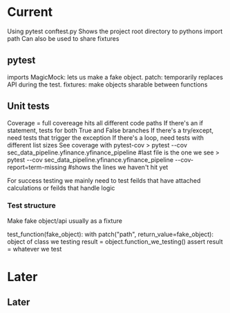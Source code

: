 # Current
Using pytest
conftest.py
    Shows the project root directory to pythons import path
    Can also be used to share fixtures

## pytest
imports
MagicMock: lets us make a fake object.
patch: temporarily replaces API during the test.
fixtures: make objects sharable between functions

## Unit tests
Coverage = full covereage hits all different code paths
    If there's an if statement, tests for both True and False branches
    If there's a try/except, need tests that trigger the exception
    If there's a loop, need tests with different list sizes
See coverage with pytest-cov
    > pytest --cov sec_data_pipeline.yfinance.yfinance_pipeline     #last file is the one we see
    > pytest --cov sec_data_pipeline.yfinance.yfinance_pipeline --cov-report=term-missing     #shows the lines we haven't hit yet

For success testing we mainly need to test feilds that have attached calculations or feilds that handle logic

### Test structure
Make fake object/api usually as a fixture

test_function(fake_object):
    with patch("path", return_value=fake_object):
        object of class we testing
        result = object.function_we_testing()
    assert result = whatever we test



# Later
## Later
